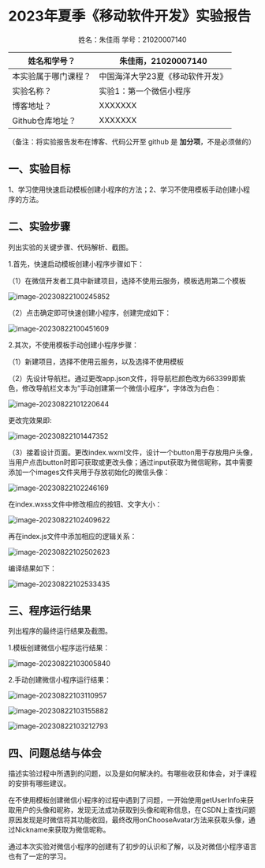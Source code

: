 # 2023年夏季《移动软件开发》实验报告



<center>姓名：朱佳雨  学号：21020007140</center>

| 姓名和学号？         | 朱佳雨，21020007140              |
| -------------------- | -------------------------------- |
| 本实验属于哪门课程？ | 中国海洋大学23夏《移动软件开发》 |
| 实验名称？           | 实验1：第一个微信小程序          |
| 博客地址？           | XXXXXXX                          |
| Github仓库地址？     | XXXXXXX                          |

（备注：将实验报告发布在博客、代码公开至 github 是 **加分项**，不是必须做的）



## **一、实验目标**

1、学习使用快速启动模板创建小程序的方法；2、学习不使用模板手动创建小程序的方法。



## 二、实验步骤

列出实验的关键步骤、代码解析、截图。

1.首先，快速启动模板创建小程序步骤如下：

（1）在微信开发者工具中新建项目，选择不使用云服务，模板选用第二个模板

![image-20230822100245852](C:\Users\17609930608\AppData\Roaming\Typora\typora-user-images\image-20230822100245852.png)

（2）点击确定即可快速创建小程序，创建完成如下：

![image-20230822100451609](C:\Users\17609930608\AppData\Roaming\Typora\typora-user-images\image-20230822100451609.png)

2.其次，不使用模板手动创建小程序步骤：

（1）新建项目，选择不使用云服务，以及选择不使用模板

（2）先设计导航栏。通过更改app.json文件，将导航栏颜色改为663399即紫色，修改导航栏文本为”手动创建第一个微信小程序“，字体改为白色：

![image-20230822101220644](C:\Users\17609930608\AppData\Roaming\Typora\typora-user-images\image-20230822101220644.png)

更改完效果即:

![image-20230822101447352](C:\Users\17609930608\AppData\Roaming\Typora\typora-user-images\image-20230822101447352.png)

（3）接着设计页面。更改index.wxml文件，设计一个button用于存放用户头像，当用户点击button时即可获取或更改头像；通过input获取为微信昵称，其中需要添加一个images文件夹用于存放初始化的微信头像：

![image-20230822102246169](C:\Users\17609930608\AppData\Roaming\Typora\typora-user-images\image-20230822102246169.png)

在index.wxss文件中修改相应的按钮、文字大小：

![image-20230822102409622](C:\Users\17609930608\AppData\Roaming\Typora\typora-user-images\image-20230822102409622.png)

再在index.js文件中添加相应的逻辑关系：

![image-20230822102502623](C:\Users\17609930608\AppData\Roaming\Typora\typora-user-images\image-20230822102502623.png)

编译结果如下：

![image-20230822102533435](C:\Users\17609930608\AppData\Roaming\Typora\typora-user-images\image-20230822102533435.png)

## 三、程序运行结果

列出程序的最终运行结果及截图。

1.模板创建微信小程序运行结果：

![image-20230822103005840](C:\Users\17609930608\AppData\Roaming\Typora\typora-user-images\image-20230822103005840.png)

2.手动创建微信小程序运行结果：

![image-20230822103110957](C:\Users\17609930608\AppData\Roaming\Typora\typora-user-images\image-20230822103110957.png)

![image-20230822103155882](C:\Users\17609930608\AppData\Roaming\Typora\typora-user-images\image-20230822103155882.png)

![image-20230822103212793](C:\Users\17609930608\AppData\Roaming\Typora\typora-user-images\image-20230822103212793.png)

## 四、问题总结与体会

描述实验过程中所遇到的问题，以及是如何解决的。有哪些收获和体会，对于课程的安排有哪些建议。

​	在不使用模板创建微信小程序的过程中遇到了问题，一开始使用getUserInfo来获取用户的头像和昵称，发现无法成功获取到头像和昵称信息，在CSDN上查找问题原因发现是时微信将其功能收回，最终改用onChooseAvatar方法来获取头像，通过Nickname来获取为微信昵称。

​	通过本次实验对微信小程序的创建有了初步的认识和了解，以及对微信小程序语言也有了一定的学习。
